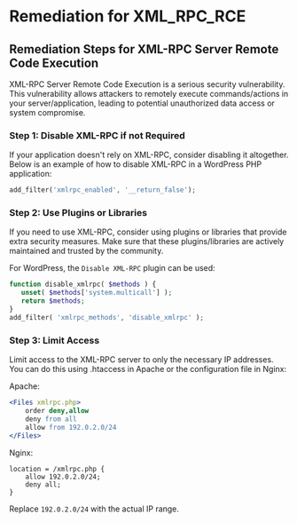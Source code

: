# Remediation for XML_RPC_RCE

## Remediation Steps for XML-RPC Server Remote Code Execution
XML-RPC Server Remote Code Execution is a serious security vulnerability. This vulnerability allows attackers to remotely execute commands/actions in your server/application, leading to potential unauthorized data access or system compromise.

### Step 1: Disable XML-RPC if not Required
If your application doesn't rely on XML-RPC, consider disabling it altogether. Below is an example of how to disable XML-RPC in a WordPress PHP application:

```php
add_filter('xmlrpc_enabled', '__return_false');
```

### Step 2: Use Plugins or Libraries
If you need to use XML-RPC, consider using plugins or libraries that provide extra security measures. Make sure that these plugins/libraries are actively maintained and trusted by the community.

For WordPress, the `Disable XML-RPC` plugin can be used:

```php
function disable_xmlrpc( $methods ) {
   unset( $methods['system.multicall'] );
   return $methods;
}
add_filter( 'xmlrpc_methods', 'disable_xmlrpc' );
```

### Step 3: Limit Access
Limit access to the XML-RPC server to only the necessary IP addresses. You can do this using .htaccess in Apache or the configuration file in Nginx:

Apache:
```apache
<Files xmlrpc.php>
    order deny,allow
    deny from all
    allow from 192.0.2.0/24
</Files>
```
Nginx:
```nginx
location = /xmlrpc.php {
    allow 192.0.2.0/24;
    deny all;
}
```
Replace `192.0.2.0/24` with the actual IP range.